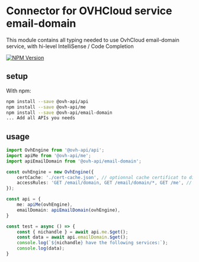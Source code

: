 # Connector for OVHCloud service email-domain

This module contains all typing needed to use OvhCloud email-domain service, with hi-level IntelliSense / Code Completion

[![NPM Version](https://img.shields.io/npm/v/@ovh-api/email-domain.svg?style=flat)](https://www.npmjs.org/package/@ovh-api/email-domain)

## setup

With npm:
````bash
npm install --save @ovh-api/api
npm install --save @ovh-api/me
npm install --save @ovh-api/email-domain
... Add all APIs you needs
````

## usage

````typescript
import OvhEngine from '@ovh-api/api';
import apiMe from '@ovh-api/me';
import apiEmailDomain from '@ovh-api/email-domain';

const ovhEngine = new OvhEngine({ 
    certCache: './cert-cache.json', // optionnal cache certificat to disk
    accessRules: 'GET /email/domain, GET /email/domain/*, GET /me', // optionnal limit the requested privileges.
});

const api = {
    me: apiMe(ovhEngine),
    emailDomain: apiEmailDomain(ovhEngine),
}

const test = async () => {
    const { nichandle } = await api.me.$get();
    const data = await api.emailDomain.$get();
    console.log(`${nichandle} have the following services:`);
    console.log(data);
}

````